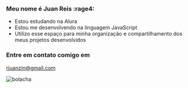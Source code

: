 ### Meu nome é Juan Reis :rage4:

- Estou estudando na Alura
- Estou me desenvolvendo na linguagem JavaScript
- Utilizo esse espaço para minha organização e compartilhamento dos meus projetos desenvolvidos

### Entre em contato comigo em 
rjuanzin@gmail.com

![bolacha](https://c.tenor.com/9Fpd3VN3sM8AAAAd/tenor.gif)
